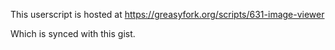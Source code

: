 This userscript is hosted at https://greasyfork.org/scripts/631-image-viewer

Which is synced with this gist.

